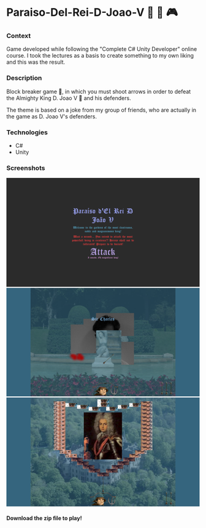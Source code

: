 # Paraiso-Del-Rei-D-Joao-V :hammer: :crown: :video_game:

### Context
Game developed while following the "Complete C# Unity Developer" online course. I took the lectures as a basis to create something to my own liking and this was the result.

### Description
Block breaker game :hammer:, in which you must shoot arrows in order to defeat the Almighty King D. Joao V :crown: and his defenders.

The theme is based on a joke from my group of friends, who are actually in the game as D. Joao V's defenders.

### Technologies
* C#
* Unity

### Screenshots
![Game Menu](https://github.com/GambuzX/Paraiso-Del-Rei-D-Joao-V/raw/master/screenshots/menu.png "Menu")
![Gameplay](https://github.com/GambuzX/Paraiso-Del-Rei-D-Joao-V/raw/master/screenshots/gameplay.png "Gameplay")
![Almighty King D. Joao V](https://github.com/GambuzX/Paraiso-Del-Rei-D-Joao-V/raw/master/screenshots/almightyKing.png "Almighty King D. Joao V")

#### Download the zip file to play!
